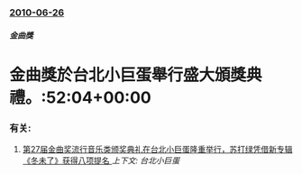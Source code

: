 ### [2010-06-26](/news/2010/06/26/index.md)

##### 金曲獎
#  金曲獎於台北小巨蛋舉行盛大頒獎典禮。:52:04+00:00




### 有关:

1. [第27届金曲奖流行音乐类颁奖典礼在台北小巨蛋隆重举行，苏打绿凭借新专辑《冬未了》获得八项提名 ](/news/2016/06/25/第27届金曲奖流行音乐类颁奖典礼在台北小巨蛋隆重举行-苏打绿凭借新专辑-冬未了-获得八项提名.md) _上下文: 台北小巨蛋_

